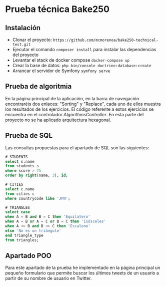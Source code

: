 # Prueba técnica Bake250

## Instalación
- Clonar el proyecto:
`https://github.com/mcmorenoa/bake250-technical-test.git`
- Ejecutar el comando `composer install` para instalar las dependencias del proyecto
- Levantar el stack de docker compose
`docker-compose up`
- Crear la base de datos:
`php bin/console doctrine:database:create`
- Arrancar el servidor de Symfony
`symfony serve`
  
## Prueba de algoritmia
En la página principal de la aplicación, en la barra de navegación encontraréis dos enlaces: "Sorting" y "Replace", cada
uno de ellos muestra los resultados de los ejercicios. El código referente a estos ejercicios se encuentra en el
controlador _AlgorithmsController_. En esta parte del proyecto no se ha aplicado arquitectura hexagonal.

## Prueba de SQL
Las consultas propuestas para el apartado de SQL son las siguientes:
```sql
# STUDENTS
select s.name
from students s
where score > 75
order by right(name, 3), id;

# CITIES
select c.name
from cities c
where countrycode like 'JPN';

# TRIANGLES
select case
when A = B and B = C then 'Equilatero'
when A = B or A = C or B = C then 'Isósceles'
when A <> B and B <> C then 'Escaleno'
else 'No es un triángulo'
end triangle_type
from triangles;
```
## Apartado POO
Para este apartado de la prueba he implementado en la página principal un pequeño formulario que permite buscar los
últimos tweets de un usuario a partir de su nombre de usuario en Twitter.